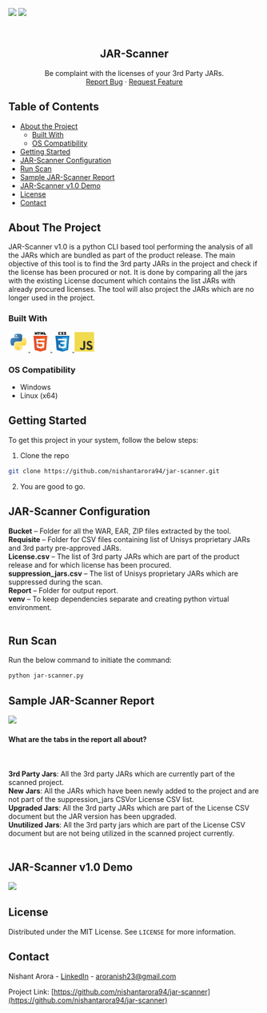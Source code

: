 <!-- LICENSE -->
![](https://img.shields.io/badge/version-1.0-green.svg) ![](https://img.shields.io/badge/License-MIT-orange.svg)


<br />
<p align="center">
  <h2 align="center">JAR-Scanner</h2>

  <p align="center">
    Be complaint with the licenses of your 3rd Party JARs.
    <br />
    <a href="https://github.com/nishantarora94/jar-scanner/issues">Report Bug</a>
    ·
    <a href="https://github.com/nishantarora94/jar-scanner/issues">Request Feature</a>
  </p>
</p>



<!-- TABLE OF CONTENTS -->
## Table of Contents

* [About the Project](#about-the-project)
  * [Built With](#built-with)
  * [OS Compatibility](#os-compatibility)
* [Getting Started](#getting-started)
* [JAR-Scanner Configuration](#jar-scanner-configuration)
* [Run Scan](#run-scan)
* [Sample JAR-Scanner Report](#sample-report)
* [JAR-Scanner v1.0 Demo](#demo)
* [License](#license)
* [Contact](#contact)



<!-- ABOUT THE PROJECT -->
## About The Project

JAR-Scanner v1.0 is a python CLI based tool performing the analysis of all the JARs which are bundled as part of the product release. The main objective of this tool is to find the 3rd party JARs in the project and check if the license has been procured or not. It is done by comparing all the jars with the existing License document which contains the list JARs with already procured licenses. The tool will also project the JARs which are no longer used in the project.




### Built With
<a href="https://www.python.org" target="_blank"> <img src="https://raw.githubusercontent.com/devicons/devicon/master/icons/python/python-original.svg" alt="python" width="40" height="40"/> </a><a href="https://www.w3.org/html/" target="_blank"> <img src="https://raw.githubusercontent.com/devicons/devicon/master/icons/html5/html5-original-wordmark.svg" alt="html5" width="40" height="40"/></a><a href="https://www.w3schools.com/css/" target="_blank"> <img src="https://raw.githubusercontent.com/devicons/devicon/master/icons/css3/css3-original-wordmark.svg" alt="css3" width="40" height="40"/></a><a href="https://www.w3schools.com/js/" target="_blank"> <img src="https://github.com/devicons/devicon/blob/master/icons/javascript/javascript-original.svg" alt="js" width="40" height="40"/></a>

### OS Compatibility

* Windows
* Linux (x64)


<!-- GETTING STARTED -->
## Getting Started

To get this project in your system, follow the below steps:

1. Clone the repo
```sh
git clone https://github.com/nishantarora94/jar-scanner.git
```
2. You are good to go.

<!-- JAR-SCANNER CONFIGURATION -->
## JAR-Scanner Configuration
<b>Bucket</b> – Folder for all the WAR, EAR, ZIP files extracted by the tool.<br/>
<b>Requisite</b> – Folder for CSV files containing list of Unisys proprietary JARs and 3rd party pre-approved JARs.<br/>
<b>License.csv</b> – The list of 3rd party JARs which are part of the product release and for which license has been procured.<br/>
<b>suppression_jars.csv</b> – The list of Unisys proprietary JARs which are suppressed during the scan.<br/>
<b>Report</b> – Folder for output report.<br/>
<b>venv</b> – To keep dependencies separate and creating python virtual environment.<br/><br/>


<!-- RUN SCAN -->
## Run Scan

Run the below command to initiate the command:

```sh
python jar-scanner.py
```


<!--SAMPLE REPORT-->
## Sample JAR-Scanner Report
![](https://github.com/nishantarora94/jar-scanner/blob/master/Demo/jar_scanner_report.JPG)

<h4> What are the tabs in the report all about? </h4><br/><br/>
<b>3rd Party Jars</b>: All the 3rd party JARs which are currently part of the scanned project.<br/>
<b>New Jars</b>: All the JARs which have been newly added to the project and are not part of the suppression_jars CSVor License CSV list.<br/>
<b>Upgraded Jars</b>: All the 3rd party JARs which are part of the License CSV document but the JAR version has been upgraded.<br/>
<b>Unutilized Jars</b>: All the 3rd party jars which are part of the License CSV document but are not being utilized in the scanned project currently.<br/><br/>

## JAR-Scanner v1.0 Demo

![](https://github.com/nishantarora94/jar-scanner/blob/master/Demo/jar-scanner-v1.0-demo.gif)

<!-- LICENSE -->
## License

Distributed under the MIT License. See `LICENSE` for more information.



<!-- CONTACT -->
## Contact

Nishant Arora - [LinkedIn](https://linkedin.com/nishantarora94/) - aroranish23@gmail.com

Project Link: [https://github.com/nishantarora94/jar-scanner](https://github.com/nishantarora94/jar-scanner)
